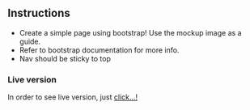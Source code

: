 ## Instructions

- Create a simple page using bootstrap! Use the mockup image as a guide.
- Refer to bootstrap documentation for more info.
- Nav should be sticky to top

### Live version

In order to see live version, just [click...!](https://hsnakk.github.io/Bootstrap_exer_1/)
